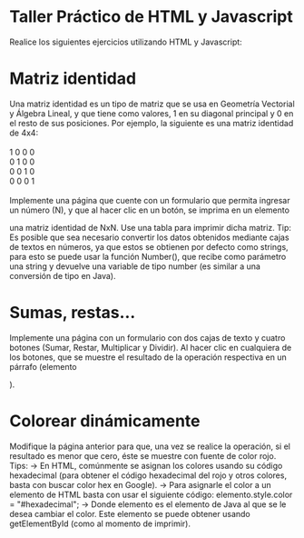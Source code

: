 # Taller Práctico de HTML y Javascript

Realice los siguientes ejercicios utilizando HTML y Javascript:

# Matriz identidad

Una matriz identidad es un tipo de matriz que se usa en Geometría Vectorial y Álgebra Lineal, y
que tiene como valores, 1 en su diagonal principal y 0 en el resto de sus posiciones. Por ejemplo, la
siguiente es una matriz identidad de 4x4:
<br>
<br>
                                      1 0 0 0<br>
                                      0 1 0 0<br>
                                      0 0 1 0<br>
                                      0 0 0 1<br>
<br>
Implemente una página que cuente con un formulario que permita ingresar un número (N), y que
al hacer clic en un botón, se imprima en un elemento <DIV> una matriz identidad de NxN. Use una
tabla para imprimir dicha matriz.
Tip: Es posible que sea necesario convertir los datos obtenidos mediante cajas de textos en
números, ya que estos se obtienen por defecto como strings, para esto se puede usar la función
Number(), que recibe como parámetro una string y devuelve una variable de tipo number (es
similar a una conversión de tipo en Java).
  
# Sumas, restas…

Implemente una página con un formulario con dos cajas de texto y cuatro botones (Sumar, Restar,
Multiplicar y Dividir). Al hacer clic en cualquiera de los botones, que se muestre el resultado de la
operación respectiva en un párrafo (elemento <P>).


# Colorear dinámicamente

Modifique la página anterior para que, una vez se realice la operación, si el resultado es menor
que cero, éste se muestre con fuente de color rojo.
Tips:
-> En HTML, comúnmente se asignan los colores usando su código hexadecimal (para
obtener el código hexadecimal del rojo y otros colores, basta con buscar color hex en
Google).
-> Para asignarle el color a un elemento de HTML basta con usar el siguiente código:
elemento.style.color = "#hexadecimal";
-> Donde elemento es el elemento de Java al que se le desea cambiar el color. Este
elemento se puede obtener usando getElementById (como al momento de imprimir).
